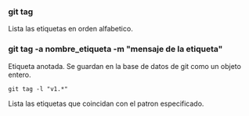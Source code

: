 ### git tag
Lista las etiquetas en orden alfabetico.

### git tag -a nombre_etiqueta -m "mensaje de la etiqueta"

Etiqueta anotada. Se guardan en la base de datos de git como un objeto entero.

```
git tag -l "v1.*"
```

Lista las etiquetas que coincidan con el patron especificado.